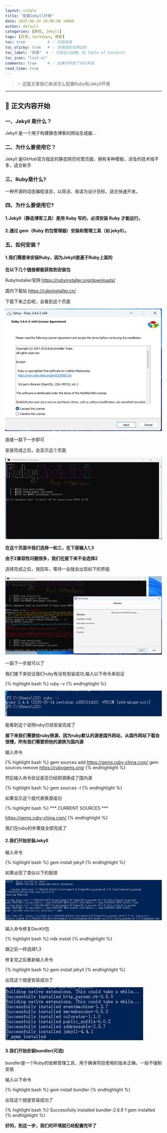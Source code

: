 ```yaml
---
layout: single
title: "配置Jekyll环境"
date: 2025-06-24 10:00:00 +0800
author: default
categories: [教程, Jekyll]
tags: [目录, markdown, 博客]
toc: true          # ✅ 开启目录
toc_sticky: true   # ✅ 目录固定在侧边栏
toc_label: "目录"  # ✅ 可自定义标题，如 Table of Contents
toc_icon: "list-ul"
comments: true     # ✅ 如果你开启了评论系统
read_time: true
---
```


> ✨ 这篇文章我们来讲怎么配置Ruby和Jekyll环境

---

## 📝 正文内容开始

### 一、Jekyll 是什么？

Jekyll 是一个用于构建静态博客的网站生成器...

### 二、为什么要使用它？

Jekyll 是GitHub官方指定的静态网页托管页面，拥有多种模板，涉及的技术栈不多，适合新手

### 三、Ruby是什么?

一种开源的动态编程语言，以简洁、易读为设计目标，适合快速开发。

### 四、为什么要使用它?

#### 1.Jekyll（静态博客工具）是用 Ruby 写的，必须安装 Ruby 才能运行。

#### 2.通过 gem（Ruby 的包管理器）安装和管理工具（如 jekyll）。

### 五、如何安装？

#### 1.我们需要来安装Ruby，因为Jekyll是基于Ruby上面的

**在以下几个链接都能获取到安装包**

RubyInstaller官网 https://rubyinstaller.org/downloads/

国内下载站 https://rubyinstaller.cn/

下载下来之后呢，会看到这个页面

![](/assets/img/1b6224b751db96dd23ce2dbed5479dc.png)

直接一路下一步即可

安装完成之后，会显示这个页面

![](/assets//img/微信图片_20250625163309.png)

**在这个页面中我们选择一和三，在下面输入1,3**

**由于2兼容性问题很多，我们在接下来不会选择2**

选择完成之后，按回车，等待一会就会出现如下的界面

![](/assets/img/ac7932a4e34b7b808769919347907ae.png)

一路下一步就可以了


我们接下来验证我们ruby有没有安装成功,输入以下命令来验证

{% highlight bash %}
ruby -v
{% endhighlight %}

![](/assets/img/1750841004137.png)

能看到这个说明ruby已经安装完成了

**接下来我们需要给ruby换源，因为ruby默认的源是国外网站，从国外网站下载会很慢，所有我们需要把他的源换为国内源**

输入命令

{% highlight bash %}
gem sources add https://gems.ruby-china.com/ 
gem sources remove https://rubygems.org/
{% endhighlight %}

然后输入命令验证是否已经把源换成了国内源

{% highlight bash %}
gem sources -l
{% endhighlight %}

如果显示这个就代表换源成功

{% highlight bash %}
*** CURRENT SOURCES ***

https://gems.ruby-china.com/
{% endhighlight %}

我们在ruby的步骤就全部完成了

#### 2.我们开始安装Jekyll

输入命令

{% highlight bash %}
gem install jekyll
{% endhighlight %}


如果出现了类似以下的报错

![](/assets/img/1750842234657.png)

输入命令修复DevKit包

{% highlight bash %}
ridk install
{% endhighlight %}

跟之前一样选择1,3

修复完之后重新输入命令

{% highlight bash %}
gem install jekyll
{% endhighlight %}

出现这个就是安装成功了

![](/assets/img/1750844508410.png)

#### 3.我们开始安装bundler(可选)

bundler是一个Ruby的依赖管理工具，用于确保项目使用的版本正确，一般不强制安装

输入以下命令

{% highlight bash %}
gem install bundler
{% endhighlight %}

出现这个就是安装成功了

{% highlight bash %}
Successfully installed bundler-2.6.9
1 gem installed
{% endhighlight %}

**好的，到这一步，我们的环境就已经配置完毕了**
